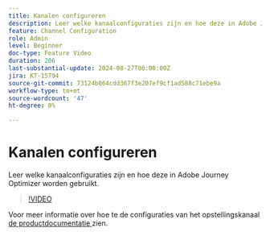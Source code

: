 ```yaml
---
title: Kanalen configureren
description: Leer welke kanaalconfiguraties zijn en hoe deze in Adobe Journey Optimizer worden gebruikt.
feature: Channel Configuration
role: Admin
level: Beginner
doc-type: Feature Video
duration: 206
last-substantial-update: 2024-08-27T00:00:00Z
jira: KT-15794
source-git-commit: 73124b064cdd367f3e207ef9cf1ad588c71ebe9a
workflow-type: tm+mt
source-wordcount: '47'
ht-degree: 0%

---
```



# Kanalen configureren

Leer welke kanaalconfiguraties zijn en hoe deze in Adobe Journey Optimizer worden gebruikt.

>[!VIDEO](https://video.tv.adobe.com/v/3433124/?learn=on)

Voor meer informatie over hoe te de configuraties van het opstellingskanaal [ de productdocumentatie ](https://experienceleague.adobe.com/nl/docs/journey-optimizer/using/configuration/channel-surfaces#set-up-channel-surfaces) zien.
